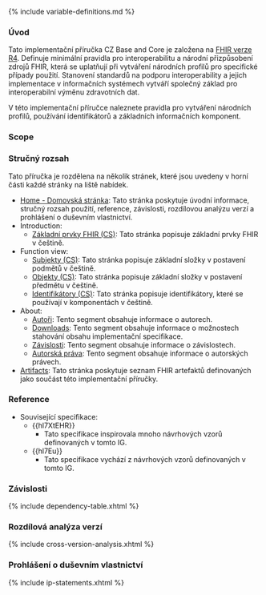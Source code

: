 {% include variable-definitions.md %}
### Úvod
Tato implementační příručka CZ Base and Core je založena na [FHIR verze R4](https://hl7.org/fhir/R4/). Definuje minimální pravidla pro interoperabilitu a národní přizpůsobení zdrojů FHIR, která se uplatňují při vytváření národních profilů pro specifické případy použití. Stanovení standardů na podporu interoperability a jejich implementace v informačních systémech vytváří společný základ pro interoperabilní výměnu zdravotních dat.

V této implementační příručce naleznete pravidla pro vytváření národních profilů, používání identifikátorů a základních informačních komponent.

### Scope
### Stručný rozsah
Tato příručka je rozdělena na několik stránek, které jsou uvedeny v horní části každé stránky na liště nabídek.

- [Home - Domovská stránka](index-cs.html): Tato stránka poskytuje úvodní informace, stručný rozsah použití, reference, závislosti, rozdílovou analýzu verzí a prohlášení o duševním vlastnictví.
- Introduction:
  - [Základní prvky FHIR (CS)](elements-FHIR-cs.html): Tato stránka popisuje základní prvky FHIR v češtině.
- Function view:
  - [Subjekty (CS)](subjects-cs.html): Tato stránka popisuje základní složky v postavení podmětů v češtině.
  - [Objekty (CS)](objects-cs.html): Tato stránka popisuje základní složky v postavení předmětu v češtině.
  - [Identifikátory (CS)](identifiers-cs.html): Tato stránka popisuje identifikátory, které se používají v komponentách v češtině.
- About:
  - [Autoři](authors-cs.html): Tento segment obsahuje informace o autorech.
  - [Downloads](downloads-cs.html): Tento segment obsahuje informace o možnostech stahování obsahu implementační specifikace.
  - [Závislosti](dependencies-cs.html): Tento segment obsahuje informace o závislostech.
  - [Autorská práva](copyright-cs.html): Tento segment obsahuje informace o autorských právech.
- [Artifacts](artifacts.html): Tato stránka poskytuje seznam FHIR artefaktů definovaných jako součást této implementační příručky.

### Reference

* Související specifikace:
  * {{hl7XtEHR}}
    * Tato specifikace inspirovala mnoho návrhových vzorů definovaných v tomto IG.
  * {{hl7Eu}}
    * Tato specifikace vychází z návrhových vzorů definovaných v tomto IG.

### Závislosti

{% include dependency-table.xhtml %}

### Rozdílová analýza verzí

{% include cross-version-analysis.xhtml %}

### Prohlášení o duševním vlastnictví

{% include ip-statements.xhtml %}